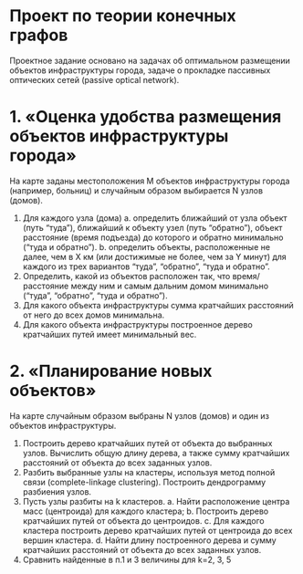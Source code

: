 # Проект по теории конечных графов
Проектное задание основано на задачах об оптимальном размещении объектов инфраструктуры города, задаче о прокладке пассивных оптических сетей (passive optical network).
# 1. «Оценка удобства размещения объектов инфраструктуры города»
На карте заданы местоположения M объектов инфраструктуры города (например,
больниц) и случайным образом выбирается N узлов (домов).
1. Для каждого узла (дома)
  a. определить ближайший от узла объект (путь “туда”), ближайший к объекту узел (путь “обратно”), объект расстояние (время подъезда) до которого и обратно минимально (“туда и обратно”).
  b. определить объекты, расположенные не далее, чем в X км (или достижимые не более, чем за Y минут) для каждого из трех вариантов “туда”, “обратно”, “туда и обратно”.
2. Определить, какой из объектов расположен так, что время/расстояние между ним и самым дальним домом минимально (“туда”, “обратно”, “туда и обратно”).
3. Для какого объекта инфраструктуры сумма кратчайших расстояний от него до всех домов минимальна.
4. Для какого объекта инфраструктуры построенное дерево кратчайших путей имеет минимальный вес.
# 2. «Планирование новых объектов»
На карте случайным образом выбраны N узлов (домов) и один из объектов инфраструктуры.
1. Построить дерево кратчайших путей от объекта до выбранных узлов. Вычислить общую длину дерева, а также сумму кратчайших расстояний от объекта до всех заданных узлов.
2. Разбить выбранные узлы на кластеры, используя метод полной связи (сomplete-linkage clustering). Построить дендрограмму разбиения узлов.
3. Пусть узлы разбиты на k кластеров.
  a. Найти расположение центра масс (центроида) для каждого кластера;
  b. Построить дерево кратчайших путей от объекта до центроидов.
  c. Для каждого кластера построить дерево кратчайших путей от центроида до всех вершин кластера.
  d. Найти длину построенного дерева и сумму кратчайших расстояний от  объекта до всех заданных узлов.
4. Сравнить найденные в п.1 и 3 величины для k=2, 3, 5
